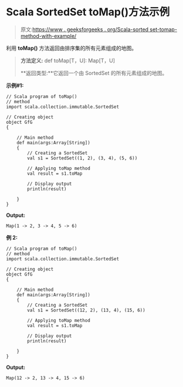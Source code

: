 # Scala SortedSet toMap()方法示例

> 原文:[https://www . geeksforgeeks . org/Scala-sorted set-tomap-method-with-example/](https://www.geeksforgeeks.org/scala-sortedset-tomap-method-with-example/)

利用 **toMap()** 方法返回由排序集的所有元素组成的地图。

> **方法定义:** def toMap[T，U]: Map[T，U]
> 
> **返回类型:**它返回一个由 SortedSet 的所有元素组成的地图。

**示例#1:**

```
// Scala program of toMap() 
// method 
import scala.collection.immutable.SortedSet 

// Creating object 
object GfG 
{ 

    // Main method 
    def main(args:Array[String]) 
    { 
        // Creating a SortedSet 
        val s1 = SortedSet((1, 2), (3, 4), (5, 6)) 

        // Applying toMap method 
        val result = s1.toMap

        // Display output
        println(result)

    } 
} 
```

**Output:**

```
Map(1 -> 2, 3 -> 4, 5 -> 6)

```

**例 2:**

```
// Scala program of toMap() 
// method 
import scala.collection.immutable.SortedSet 

// Creating object 
object GfG 
{ 

    // Main method 
    def main(args:Array[String]) 
    { 
        // Creating a SortedSet 
        val s1 = SortedSet((12, 2), (13, 4), (15, 6)) 

        // Applying toMap method 
        val result = s1.toMap

        // Display output
        println(result)

    } 
} 
```

**Output:**

```
Map(12 -> 2, 13 -> 4, 15 -> 6)

```